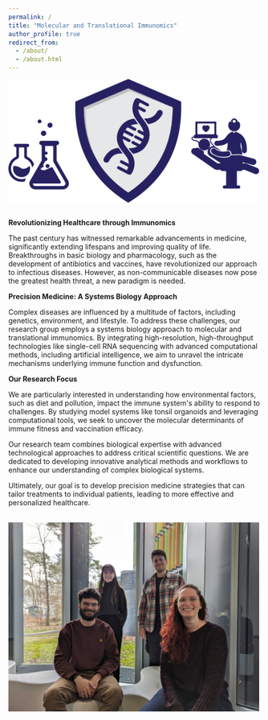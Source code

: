 ```yaml
---
permalink: /
title: "Molecular and Translational Immunomics"
author_profile: true
redirect_from: 
  - /about/
  - /about.html
---
```

<img src="../images/logo_mainpage.png" alt="drawing" width=500 align="middle"/>

\
**Revolutionizing Healthcare through Immunomics**

The past century has witnessed remarkable advancements in medicine, significantly extending lifespans and improving quality of life. Breakthroughs in basic biology and pharmacology, such as the development of antibiotics and vaccines, have revolutionized our approach to infectious diseases. However, as non-communicable diseases now pose the greatest health threat, a new paradigm is needed.

**Precision Medicine: A Systems Biology Approach**

Complex diseases are influenced by a multitude of factors, including genetics, environment, and lifestyle. To address these challenges, our research group employs a systems biology approach to molecular and translational immunomics. By integrating high-resolution, high-throughput technologies like single-cell RNA sequencing with advanced computational methods, including artificial intelligence, we aim to unravel the intricate mechanisms underlying immune function and dysfunction.

**Our Research Focus**

We are particularly interested in understanding how environmental factors, such as diet and pollution, impact the immune system's ability to respond to challenges. By studying model systems like tonsil organoids and leveraging computational tools, we seek to uncover the molecular determinants of immune fitness and vaccination efficacy.

Our research team combines biological expertise with advanced technological approaches to address critical scientific questions. We are dedicated to developing innovative analytical methods and workflows to enhance our understanding of complex biological systems.

Ultimately, our goal is to develop precision medicine strategies that can tailor treatments to individual patients, leading to more effective and personalized healthcare.

\
<img src="../images/Group_Picture.png" alt="drawing" width=500 align="middle"/>
